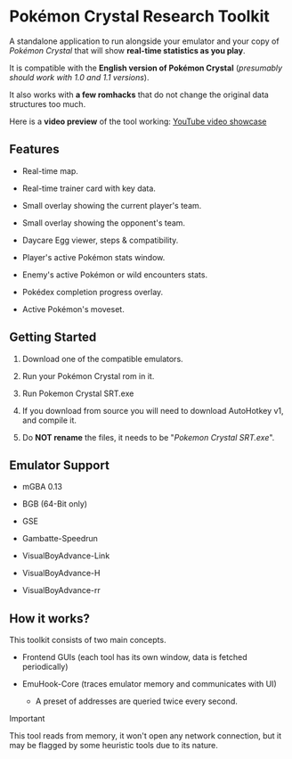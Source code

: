 # Pokémon Crystal Research Toolkit

A standalone application to run alongside your emulator and your copy of *Pokémon Crystal* that will show **real-time statistics as you play**.

It is compatible with the **English version of Pokémon Crystal** (*presumably should work with 1.0 and 1.1 versions*).

It also works with **a few romhacks** that do not change the original data structures too much.

Here is a **video preview** of the tool working: [YouTube video showcase](https://youtu.be/HL9EYusqOms)

## Features

- Real-time map.
  
- Real-time trainer card with key data.
  
- Small overlay showing the current player's team.
  
- Small overlay showing the opponent's team.
  
- Daycare Egg viewer, steps & compatibility.
  
- Player's active Pokémon stats window.
  
- Enemy's active Pokémon or wild encounters stats.
  
- Pokédex completion progress overlay.
  
- Active Pokémon's moveset.
  

## Getting Started

1. Download one of the compatible emulators.
  
2. Run your Pokémon Crystal rom in it.
  
3. Run Pokemon Crystal SRT.exe
  
  1. If you download from source you will need to download AutoHotkey v1, and compile it.
    
  2. Do **NOT rename** the files, it needs to be "*Pokemon Crystal SRT.exe*".
    

## Emulator Support

- mGBA 0.13
  
- BGB (64-Bit only)
  
- GSE
  
- Gambatte-Speedrun
  
- VisualBoyAdvance-Link
  
- VisualBoyAdvance-H
  
- VisualBoyAdvance-rr
  

## How it works?

This toolkit consists of two main concepts.

- Frontend GUIs (each tool has its own window, data is fetched periodically)
  
- EmuHook-Core (traces emulator memory and communicates with UI)
  
  - A preset of addresses are queried twice every second.

> [!IMPORTANT]  
> This tool reads from memory, it won't open any network connection, but it may be flagged by some heuristic tools due to its nature.
